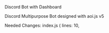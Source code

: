 Discord Bot with Dashboard

Discord Multipurpose Bot designed with aoi.js v5

Needed Changes:
index.js ( lines: 10,
